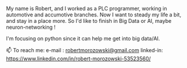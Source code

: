 My name is Robert, and I worked as a PLC programmer, working in automotive and accumotive branches. 
Now I want to steady my life a bit, and stay in a place more. So I'd like to finish in Big Data or AI, maybe neuron-networking !

I'm focusing on python since it can help me get into big data/AI.

📫 To reach me:
e-mail : robertmorozowski@gmail.com
linked-in: https://www.linkedin.com/in/robert-morozowski-53523560/
